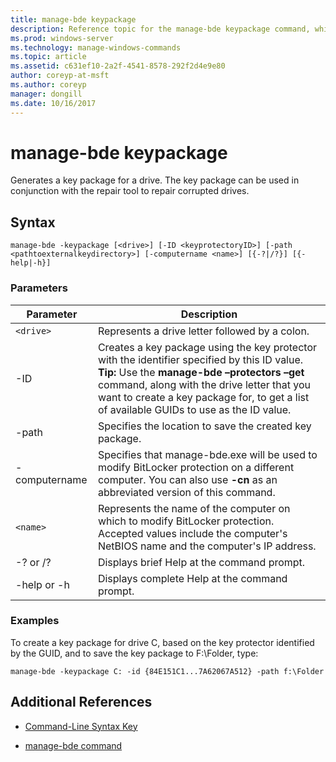 ```yaml
---
title: manage-bde keypackage
description: Reference topic for the manage-bde keypackage command, which generates a key package for a drive.
ms.prod: windows-server
ms.technology: manage-windows-commands
ms.topic: article
ms.assetid: c631ef10-2a2f-4541-8578-292f2d4e9e80
author: coreyp-at-msft
ms.author: coreyp
manager: dongill
ms.date: 10/16/2017
---
```


# manage-bde keypackage

Generates a key package for a drive. The key package can be used in conjunction with the repair tool to repair corrupted drives.

## Syntax

```
manage-bde -keypackage [<drive>] [-ID <keyprotectoryID>] [-path <pathtoexternalkeydirectory>] [-computername <name>] [{-?|/?}] [{-help|-h}]
```

### Parameters

| Parameter | Description |
| --------- | ----------- |
| `<drive>` | Represents a drive letter followed by a colon. |
| -ID | Creates a key package using the key protector with the identifier specified by this ID value. **Tip:** Use the **manage-bde –protectors –get** command, along with the drive letter that you want to create a key package for, to get a list of available GUIDs to use as the ID value. |
| -path | Specifies the location to save the created key package. |
| -computername | Specifies that manage-bde.exe will be used to modify BitLocker protection on a different computer. You can also use **-cn** as an abbreviated version of this command. |
| `<name>` | Represents the name of the computer on which to modify BitLocker protection. Accepted values include the computer's NetBIOS name and the computer's IP address. |
| -? or /? | Displays brief Help at the command prompt. |
| -help or -h | Displays complete Help at the command prompt. |

### Examples

To create a key package for drive C, based on the key protector identified by the GUID, and to save the key package to F:\Folder, type:

```
manage-bde -keypackage C: -id {84E151C1...7A62067A512} -path f:\Folder
```

## Additional References

- [Command-Line Syntax Key](command-line-syntax-key.md)

- [manage-bde command](manage-bde.md)
